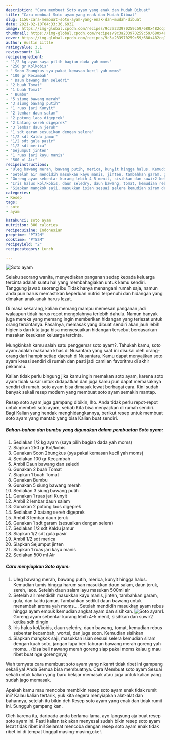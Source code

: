```yaml
---
description: "Cara membuat Soto ayam yang enak dan Mudah Dibuat"
title: "Cara membuat Soto ayam yang enak dan Mudah Dibuat"
slug: 1156-cara-membuat-soto-ayam-yang-enak-dan-mudah-dibuat
date: 2021-02-10T04:33:36.693Z
image: https://img-global.cpcdn.com/recipes/9c3a233970259c59/680x482cq70/soto-ayam-foto-resep-utama.jpg
thumbnail: https://img-global.cpcdn.com/recipes/9c3a233970259c59/680x482cq70/soto-ayam-foto-resep-utama.jpg
cover: https://img-global.cpcdn.com/recipes/9c3a233970259c59/680x482cq70/soto-ayam-foto-resep-utama.jpg
author: Austin Little
ratingvalue: 3.1
reviewcount: 14
recipeingredient:
- "1/2 kg ayam saya pilih bagian dada yah moms"
- "250 gr Kolkobis"
- " Soon 2bungkus sya pakai kemasan kecil yah moms"
- "100 gr Kecambah"
- " Daun bawang dan seledri"
- "2 buah Tomat"
- "1 buah Tomat"
- " Bumbu"
- "5 siung bawang merah"
- "3 siung bawang putih"
- "1 ruas jari Kunyit"
- "2 lembar daun salam"
- "2 potong laos digeprek"
- "2 batang sereh digeprek"
- "3 lembar daun jeruk"
- "1 sdt garam sesuaikan dengan selera"
- "1/2 sdt Kaldu jamur"
- "1/2 sdt gula pasir"
- "1/2 sdt merica"
- "Sejumput jinten"
- "1 ruas jari kayu manis"
- "500 ml Air"
recipeinstructions:
- "Uleg bawang merah, bawang putih, merica, kunyit hingga halus. Kemudian tumis hingga harum san masukkan daun salam, daun jeruk, sereh, laos. Setelah daun salam layu masukan 500ml air"
- "Setelah air mendidih masukkan kayu manis, jinten, tambahkan garam, gula, dan kaldu jamur. Tambahkan sedikit daun bawang untuk menambah aroma yah moms.... Setelah mendidih masukkan ayam rebus hingga ayam empuk kemudian angkat ayam dan sisihkan."
- "Goreng ayam sebentar kurang lebih 4-5 menit, sisihkan dan suwir2 ketika sdh dingin"
- "Iris halus kol/kobis, daun seledry, daun bawang, tomat, kemudian rebus sebentar kecambah, wortel, dan juga soon. Kemudian sisihkan"
- "Siapkan mangkok saji, masukkan isian sesuai selera kemudian siram dengan kuah soto, jangan lupa beri taburan bawang merah goreng yah moms... (bisa beli nawang merah goreng siap pakai moms kalau g mau ribet buat nge gorengnya)"
categories:
- Resep
tags:
- soto
- ayam

katakunci: soto ayam 
nutrition: 300 calories
recipecuisine: Indonesian
preptime: "PT32M"
cooktime: "PT52M"
recipeyield: "2"
recipecategory: Lunch

---
```



![Soto ayam](https://img-global.cpcdn.com/recipes/9c3a233970259c59/680x482cq70/soto-ayam-foto-resep-utama.jpg)

Selaku seorang wanita, menyediakan panganan sedap kepada keluarga tercinta adalah suatu hal yang membahagiakan untuk kamu sendiri. Tanggung jawab seorang ibu Tidak hanya menangani rumah saja, namun anda pun harus memastikan keperluan nutrisi terpenuhi dan hidangan yang dimakan anak-anak harus lezat.

Di masa  sekarang, kalian memang mampu memesan panganan jadi walaupun tidak harus repot mengolahnya terlebih dahulu. Namun banyak juga mereka yang memang ingin memberikan hidangan yang terlezat untuk orang tercintanya. Pasalnya, memasak yang dibuat sendiri akan jauh lebih higienis dan kita juga bisa menyesuaikan hidangan tersebut berdasarkan masakan kesukaan keluarga tercinta. 



Mungkinkah kamu salah satu penggemar soto ayam?. Tahukah kamu, soto ayam adalah makanan khas di Nusantara yang saat ini disukai oleh orang-orang dari hampir setiap daerah di Nusantara. Kamu dapat menyajikan soto ayam kreasi sendiri di rumah dan pasti jadi camilan favoritmu di akhir pekanmu.

Kalian tidak perlu bingung jika kamu ingin memakan soto ayam, karena soto ayam tidak sukar untuk didapatkan dan juga kamu pun dapat memasaknya sendiri di rumah. soto ayam bisa dimasak lewat berbagai cara. Kini sudah banyak sekali resep modern yang membuat soto ayam semakin mantap.

Resep soto ayam juga gampang dibikin, lho. Anda tidak perlu repot-repot untuk membeli soto ayam, sebab Kita bisa menyajikan di rumah sendiri. Bagi Kalian yang hendak menghidangkannya, berikut resep untuk membuat soto ayam yang mantab yang bisa Kalian buat sendiri.

<!--inarticleads1-->

##### Bahan-bahan dan bumbu yang digunakan dalam pembuatan Soto ayam:

1. Sediakan 1/2 kg ayam (saya pilih bagian dada yah moms)
1. Siapkan 250 gr Kol/kobis
1. Gunakan  Soon 2bungkus (sya pakai kemasan kecil yah moms)
1. Sediakan 100 gr Kecambah
1. Ambil  Daun bawang dan seledri
1. Gunakan 2 buah Tomat
1. Siapkan 1 buah Tomat
1. Gunakan  Bumbu
1. Gunakan 5 siung bawang merah
1. Sediakan 3 siung bawang putih
1. Gunakan 1 ruas jari Kunyit
1. Ambil 2 lembar daun salam
1. Gunakan 2 potong laos digeprek
1. Sediakan 2 batang sereh digeprek
1. Ambil 3 lembar daun jeruk
1. Gunakan 1 sdt garam (sesuaikan dengan selera)
1. Sediakan 1/2 sdt Kaldu jamur
1. Siapkan 1/2 sdt gula pasir
1. Ambil 1/2 sdt merica
1. Siapkan Sejumput jinten
1. Siapkan 1 ruas jari kayu manis
1. Sediakan 500 ml Air




<!--inarticleads2-->

##### Cara menyiapkan Soto ayam:

1. Uleg bawang merah, bawang putih, merica, kunyit hingga halus. Kemudian tumis hingga harum san masukkan daun salam, daun jeruk, sereh, laos. Setelah daun salam layu masukan 500ml air
1. Setelah air mendidih masukkan kayu manis, jinten, tambahkan garam, gula, dan kaldu jamur. Tambahkan sedikit daun bawang untuk menambah aroma yah moms.... Setelah mendidih masukkan ayam rebus hingga ayam empuk kemudian angkat ayam dan sisihkan.
<img src="//assets-global.cpcdn.com/assets/icons/button_play-2c75c40dde080a61004c1f40b05d8f140eaff45d7e9e6481dc71c63d2e7c4909.png" alt="Soto ayam">1. Goreng ayam sebentar kurang lebih 4-5 menit, sisihkan dan suwir2 ketika sdh dingin
1. Iris halus kol/kobis, daun seledry, daun bawang, tomat, kemudian rebus sebentar kecambah, wortel, dan juga soon. Kemudian sisihkan
1. Siapkan mangkok saji, masukkan isian sesuai selera kemudian siram dengan kuah soto, jangan lupa beri taburan bawang merah goreng yah moms... (bisa beli nawang merah goreng siap pakai moms kalau g mau ribet buat nge gorengnya)




Wah ternyata cara membuat soto ayam yang nikamt tidak ribet ini gampang sekali ya! Anda Semua bisa membuatnya. Cara Membuat soto ayam Sesuai sekali untuk kalian yang baru belajar memasak atau juga untuk kalian yang sudah jago memasak.

Apakah kamu mau mencoba membikin resep soto ayam enak tidak rumit ini? Kalau kalian tertarik, yuk kita segera menyiapkan alat-alat dan bahannya, setelah itu bikin deh Resep soto ayam yang enak dan tidak rumit ini. Sungguh gampang kan. 

Oleh karena itu, daripada anda berlama-lama, ayo langsung aja buat resep soto ayam ini. Pasti kalian tak akan menyesal sudah bikin resep soto ayam lezat tidak ribet ini! Selamat mencoba dengan resep soto ayam enak tidak ribet ini di tempat tinggal masing-masing,oke!.


